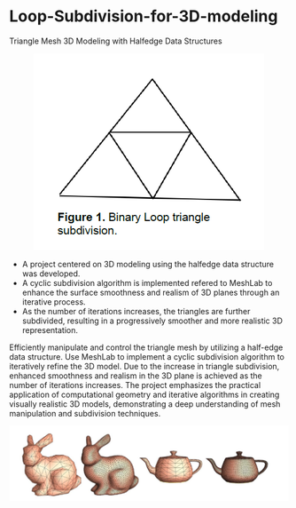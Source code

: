 # Loop-Subdivision-for-3D-modeling

Triangle Mesh 3D Modeling with Halfedge Data Structures

<p align="center">
  <img src="https://github.com/bryanliao24/Loop-Subdivision-for-3D-modeling/blob/main/img/1.PNG" alt="Example">
</p>

            
- A project centered on 3D modeling using the halfedge data structure was developed. 
- A cyclic subdivision algorithm is implemented refered to MeshLab to enhance the surface smoothness and realism of 3D planes through an iterative process.
- As the number of iterations increases, the triangles are further subdivided, resulting in a progressively smoother and more realistic 3D representation.



Efficiently manipulate and control the triangle mesh by utilizing a half-edge data structure.
Use MeshLab to implement a cyclic subdivision algorithm to iteratively refine the 3D model.
Due to the increase in triangle subdivision, enhanced smoothness and realism in the 3D plane is achieved as the number of iterations increases.
The project emphasizes the practical application of computational geometry and iterative algorithms in creating visually realistic 3D models, 
demonstrating a deep understanding of mesh manipulation and subdivision techniques.

<p align="center">
  <img src="https://github.com/bryanliao24/Loop-Subdivision-for-3D-modeling/blob/main/img/2.PNG" alt="Result">
</p>

